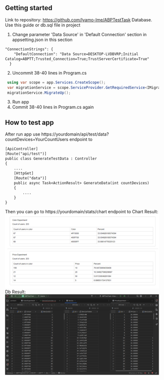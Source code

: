 ## Getting started
Link to repository: https://github.com/lyamo-lme/ABPTestTask
Database. Use this guide or db.sql file in project

1. Change parameter 'Data Source' in 'Default Connection' section in appsetting.json in this section

```
"ConnectionStrings": {
    "DefaultConnection": "Data Source=DESKTOP-LVDBVRP;Initial Catalog=ABPTT;Trusted_Connection=True;TrustServerCertificate=True"
  }
```

2. Uncommit 38-40 lines in Program.cs

```csharp
 using var scope = app.Services.CreateScope();
 var migrationService = scope.ServiceProvider.GetRequiredService<IMigrationRunner>();
 migrationService.MigrateUp();
```

3. Run app
4. Commit 38-40 lines in Program.cs again

## How to test app

After run app use https://yourdomain/api/test/data?countDevices=YourCountUsers endpoint to

```
[ApiController]
[Route("api/test")]
public class GenerateTestData : Controller
{
    ....
    [HttpGet]
    [Route("data")]
    public async Task<ActionResult> GenerateData(int countDevices)
    {
        ....
    }
}
```
Then you can go to  https://yourdomain/stats/chart endpoint to
Chart Result:
![plot](images/chart.png)
Db Result:
![plot](images/dbResult.png)